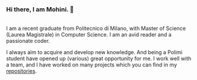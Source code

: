 ### Hi there, I am Mohini. 👋

<br />
I am a recent graduate from Politecnico di Milano, with Master of Science (Laurea Magistrale) in Computer Science. I am an avid reader and a passionate coder. 

I always aim to acquire and develop new knowledge. And being a Polimi student have opened up (various) great opportunity for me. I work well with a team, and I have worked on many projects which you can find in my [repositories](https://github.com/mohini-gupta?tab=repositories).
